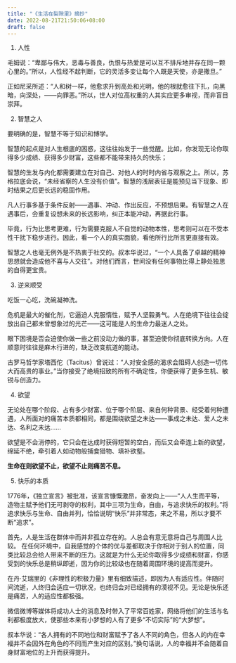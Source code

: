 ```yaml
---
title: "《生活在裂隙里》摘抄"
date: 2022-08-21T21:50:06+08:00
draft: false
---
```



1. 人性

毛姆说：“卑鄙与伟大，恶毒与善良，仇恨与热爱是可以互不排斥地并存在同一颗心里的。”所以，人性经不起判断，它的灵活多变让每个人既是天使，亦是撒旦。”


正如尼采所述：“人和树一样，他愈求升到高处和光明，他的根就愈往下扎，向黑暗，向深处，——向罪恶。”所以，世人对位高权重的人其实应更多审视，而非盲目崇拜。

2. 智慧之人

要明确的是，智慧不等于知识和博学。

智慧的起点是对人生根底的困惑，这往往始发于一些觉醒。比如，你发现无论你取得多少成绩、获得多少财富，这些都不能带来持久的快乐；

智慧的生发与内化都需要建立在对自己、对他人的时时内省与观察之上。所以，苏格拉底会说，“未经省察的人生没有价值”。智慧的浅层表征是能预见当下现象、即时结果之后更长远的稳固作用。

凡人行事多基于条件反射——遇事、冲动、作出反应，不预想后果。有智慧之人在遇事后，会重复设想未来的长远影响，纠正本能冲动，再据此行事。

毕竟，行为比思考更难，行为需要克服人不自觉的动物本性，思考则可以在不受本性干扰下稳步进行。因此，看一个人的真实面貌，看他所行比所言更直接有效。

智慧之人也毫无例外是不热衷于社交的。叔本华说过，“一个人具备了卓越的精神思想就会造成他不喜与人交往”。对他们而言，世间没有任何事物比得上静处独思的自得更宝贵。

3. 逆来顺受

吃饭一心吃，洗碗凝神洗。

危机是最大的催化剂，它逼迫人克服惰性，赋予人坚毅勇气。人在绝境下往往会绽放出自己都未曾想象过的光芒——这可能是人的生命力最迷人之处。

眼下困境是否会迫使你做一些之前没动力做的事，甚至迫使你彻底转换方向。人在顺意时往往是麻木行进的，缺乏改变航道的能动。

古罗马哲学家塔西佗（Tacitus）曾说过：“人对安全感的渴求会阻碍人创造一切伟大而高贵的事业。”当你接受了绝境招致的所有不确定性，你便获得了更多生机、敏锐与创造力。

4. 欲望

无论处在哪个阶段、占有多少财富、位于哪个阶层、来自何种背景、经受着何种遭遇，人所面对的痛苦本质都相同，都是围绕欲望之未达——事成之未达、爱人之未达、名利之未达……

欲望是不会消停的，它只会在达成时获得短暂的空白，而后又会牵连上新的欲望，绵延不绝，牵引着人如动物般捕食猎物、填补欲壑。

**生命在则欲望不止，欲望不止则痛苦不息。**


5. 快乐的本质

1776年，《独立宣言》被批准，该宣言慷慨激昂，奋发向上——“人人生而平等，造物主赋予他们无可剥夺的权利，其中三项为生命，自由，与追求快乐的权利。”将追求快乐与生命、自由并列，恰恰说明“快乐”并非常态，来之不易，所以才要不断“追求”。

首先，人是生活在群体中而并非孤立存在的。人总会有意无意将自己与周围人比较。 在任何环境中，自我感觉的个体的优与差都取决于你相对于别人的位置，同类比较总会给人带来不断的压力。这就是为什么无论你取得多少成绩和财富，你感受到的快乐总是稍纵即逝，因为你的比较级也在随着周围环境的提高而提升。

在丹·艾瑞里的《非理性的积极力量》里有细致描述，即因为人有适应性。伴随时间流逝，人终归会适应一切状况，也终归会对已经拥有的漠视不见。无论是快乐还是痛苦，人的适应性都极强。

微信微博等媒体将成功人士的消息及时带入了平常百姓家，网络将他们的生活与名利都极度放大，使那些本来有小梦想的人有了更多“不切实际”的“大梦想”。

叔本华说：“各人拥有的不同地位和财富赋予了各人不同的角色，但各人的内在幸福并不会因外在角色的不同而产生对应的区别。”换句话说，人的幸福并不会随着自身财富地位的上升而获得提升。